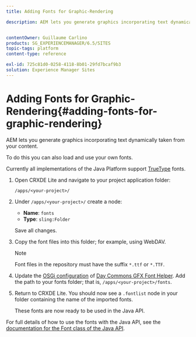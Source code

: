 ```yaml
---
title: Adding Fonts for Graphic-Rendering

description: AEM lets you generate graphics incorporating text dynamically taken from your content


contentOwner: Guillaume Carlino
products: SG_EXPERIENCEMANAGER/6.5/SITES
topic-tags: platform
content-type: reference

exl-id: 725c81d0-0258-4118-8b01-29fd7bcaf9b3
solution: Experience Manager Sites
---
```

# Adding Fonts for Graphic-Rendering{#adding-fonts-for-graphic-rendering}

AEM lets you generate graphics incorporating text dynamically taken from your content.

To do this you can also load and use your own fonts.

Currently all implementations of the Java Platform support [TrueType](https://en.wikipedia.org/wiki/Truetype) fonts.

1. Open CRXDE Lite and navigate to your project application folder:

   `/apps/<your-project>/`

1. Under `/apps/<your-project>/` create a node:

    * **Name**: `fonts`
    * **Type**: `sling:Folder`

   Save all changes.

1. Copy the font files into this folder; for example, using WebDAV.

   >[!NOTE]
   >
   >Font files in the repository must have the suffix `*.ttf` or `*.TTF`.

1. Update the [OSGi configuration](/help/sites-deploying/configuring-osgi.md) of [Day Commons GFX Font Helper](/help/sites-deploying/osgi-configuration-settings.md). Add the path to your fonts folder; that is, `/apps/<your-project>/fonts`.

1. Return to CRXDE Lite. You should now see a `.fontlist` node in your folder containing the name of the imported fonts.

   These fonts are now ready to be used in the Java API.

For full details of how to use the fonts with the Java API, see the [documentation for the Font class of the Java API](https://download.oracle.com/javase/6/docs/api/java/awt/Font.html).
